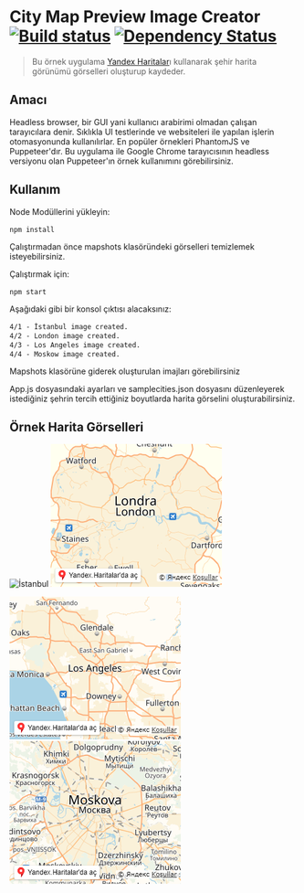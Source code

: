 # City Map Preview Image Creator [![Build status](https://ci.appveyor.com/api/projects/status/twn78ylcyr0uvnox?svg=true)](https://ci.appveyor.com/project/tufantunc/city-map-preview-image-creator) [![Dependency Status](https://img.shields.io/david/tufantunc/city-map-preview-image-creator.svg)](https://david-dm.org/tufantunc/city-map-preview-image-creator)
> Bu örnek uygulama [Yandex Haritalar](https://tech.yandex.com.tr/maps/doc/jsapi/2.1/quick-start/index-docpage/)ı kullanarak şehir harita görünümü görselleri oluşturup kaydeder.

## Amacı
Headless browser, bir GUI yani kullanıcı arabirimi olmadan çalışan tarayıcılara denir. Sıklıkla UI testlerinde ve websiteleri ile yapılan işlerin otomasyonunda kullanılırlar. En popüler örnekleri PhantomJS ve Puppeteer'dır. Bu uygulama ile Google Chrome tarayıcısının headless versiyonu olan Puppeteer'ın örnek kullanımını görebilirsiniz.

## Kullanım
Node Modüllerini yükleyin:
```
npm install
```
Çalıştırmadan önce mapshots klasöründeki görselleri temizlemek isteyebilirsiniz.

Çalıştırmak için:
```
npm start
```
Aşağıdaki gibi bir konsol çıktısı alacaksınız:
```
4/1 - İstanbul image created.
4/2 - London image created.
4/3 - Los Angeles image created.
4/4 - Moskow image created.
```
Mapshots klasörüne giderek oluşturulan imajları görebilirsiniz

App.js dosyasındaki ayarları ve samplecities.json dosyasını düzenleyerek istediğiniz şehrin tercih ettiğiniz boyutlarda harita görselini oluşturabilirsiniz.

## Örnek Harita Görselleri

![İstanbul](mapshots/İstanbul.png) ![London](mapshots/London.png)

![Los Angeles](mapshots/Los%20Angeles.png) ![Moskow](mapshots/Moskow.png)